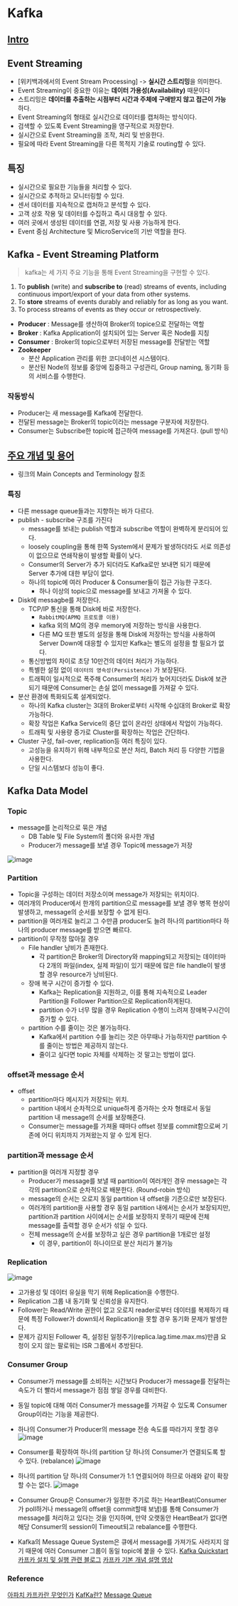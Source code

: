 # Kafka

## [Intro](https://kafka.apache.org/intro)

## Event Streaming

* [위키백과에서의 Event Stream Processing] -> **실시간 스트리밍**을 의미한다.
* Event Streaming이 중요한 이유는 **데이터 가용성(Availability)** 때문이다
* 스트리밍은 **데이터를 추출하는 시점부터 시간과 주체에 구애받지 않고 접근이 가능**하다.
* Event Streaming의 형태로 실시간으로 데이터를 캡처하는 방식이다.
* 검색할 수 있도록 Event Streaming을 영구적으로 저장한다.
* 실시간으로 Event Streaming을 조작, 처리 및 반응한다.
* 필요에 따라 Event Streaming을 다른 목적지 기술로 routing할 수 있다.

## 특징

* 실시간으로 필요한 기능들을 처리할 수 있다.
* 실시간으로 추적하고 모니터링할 수 있다.
* 센서 데이터를 지속적으로 캡처하고 분석할 수 있다.
* 고객 상호 작용 및 데이터를 수집하고 즉시 대응할 수 있다.
* 여러 곳에서 생성된 데이터를 연결, 저장 및 사용 가능하게 한다.
* Event 중심 Architecture 및 MicroService의 기반 역할을 한다.

## Kafka - Event Streaming Platform

> kafka는 세 가지 주요 기능을 통해 Event Streaming을 구현할 수 있다.
1. To **publish** (write) and **subscribe to** (read) streams of events, including continuous import/export of your data from other systems.
2. To **store** streams of events durably and reliably for as long as you want.
3. To process streams of events as they occur or retrospectively.

* **Producer** : Message를 생산하여 Broker의 topice으로 전달하는 역할
* **Broker** : Kafka Application이 설치되어 있는 Server 혹은 Node를 지칭
* **Consumer** : Broker의 topic으로부터 저장된 message를 전달받는 역할
* **Zookeeper**
  * 분산 Application 관리를 위한 코디네이션 시스템이다.
  * 분산된 Node의 정보를 중앙에 집중하고 구성관리, Group naming, 동기화 등의 서비스를 수행한다.

### 작동방식
* Producer는 새 message를 Kafka에 전달한다.
* 전달된 message는 Broker의 topic이라는 message 구분자에 저장한다.
* Consumer는 Subscribe한 topic에 접근하여 message를 가져온다. (pull 방식)

## [주요 개념 및 용어](https://kafka.apache.org/intro)
  * 링크의 Main Concepts and Terminology 참조

### 특징
* 다른 message queue들과는 지향하는 바가 다르다.
* publish - subscribe 구조를 가진다 
  * message를 보내는 publish 역할과 subscribe 역할이 완벽하게 분리되어 있다.
  * loosely coupling을 통해 한쪽 System에서 문제가 발생하더라도 서로 의존성이 없으므로 연쇄작용이 발생할 확률이 낮다.
  * Consumer의 Server가 추가 되더라도 Kafka로만 보내면 되기 때문에 Server 추가에 대한 부담이 없다.
  * 하나의 topic에 여러 Producer & Consumer들이 접근 가능한 구조다.
    * 하나 이상의 topic으로 message를 보내고 가져올 수 있다.
* Disk에 messagbe를 저장한다.
  * TCP/IP 통신을 통해 Disk에 바로 저장한다.
    * `RabbitMQ(APMQ 프로토콜 이용)`
    * kafka 외의 MQ의 경우 memory에 저장하는 방식을 사용한다.
    * 다른 MQ 또한 별도의 설정을 통해 Disk에 저장하는 방식을 사용하여 Server Down에 대응할 수 있지만 Kafka는 별도의 설정을 할 필요가 없다.
  * 통신방법의 차이로 초당 10만건의 데이터 처리가 가능하다.
  * 특별한 설정 없이 `데이터의 영속성(Persistence)` 가 보장된다.
  * 트래픽이 일시적으로 폭주해 Consumer의 처리가 늦어지더라도 Disk에 보관되기 때문에 Consumer는 손실 없이 message를 가져갈 수 있다.
* 분산 환경에 특화되도록 설계되었다.
  * 하나의 Kafka cluster는 3대의 Broker로부터 시작해 수십대의 Broker로 확장 가능하다.
  * 확장 작업은 Kafka Service의 중단 없이 온라인 상태에서 작업이 가능하다.
  * 트래픽 및 사용량 증가로 Cluster를 확장하는 작업은 간단하다.
* Cluster 구성, fail-over, replication등 여러 특징이 있다.
  * 고성능을 유지하기 위해 내부적으로 분산 처리, Batch 처리 등 다양한 기법을 사용한다.
  * 단일 시스템보다 성능이 좋다.

## Kafka Data Model

### Topic
* message를 논리적으로 묶은 개념
  * DB Table 및 File System의 폴더와 유사한 개념
  * Producer가 message를 보낼 경우 Topic에 message가 저장

![image](https://user-images.githubusercontent.com/62865808/166153510-934454bc-83ba-4602-b938-e508770b89df.png)

### Partition
* Topic을 구성하는 데이터 저장소이며 message가 저장되는 위치이다.
* 여러개의 Producer에서 한개의 partition으로 message를 보낼 경우 병목 현상이 발생하고, message의 순서를 보장할 수 없게 된다.
* partition을 여러개로 늘리고 그 수만큼 producer도 늘려 하나의 partition마다 하나의 producer message를 받으면 빠르다.
* partition이 무작정 많아질 경우
  * File handler 낭비가 존재한다.
    * 각 partition은 Broker의 Directory와 mapping되고 저장되는 데이터마다 2개의 파일(index, 실제 파일)이 있기 때문에 많은 file handle이 발생할 경우 resource가 낭비된다.
  * 장애 복구 시간이 증가할 수 있다.
    * Kafka는 Replication을 지원하고, 이를 통해 지속적으로 Leader Partition을 Follower Partition으로 Replication하게된다.
    * partition 수가 너무 많을 경우 Replication 수행이 느려져 장애복구시간이 증가할 수 있다.
  * partition 수를 줄이는 것은 불가능하다.
    * Kafka에서 partition 수를 늘리는 것은 아무때나 가능하지만 partition 수를 줄이는 방법은 제공하지 않는다.
    * 줄이고 싶다면 topic 자체를 삭제하는 것 말고는 방법이 없다.

### offset과 message 순서
* offset
  * partition마다 메시지가 저장되는 위치.
  * partition 내에서 순차적으로 unique하게 증가하는 숫자 형태로서 동일 partition 내 message의 순서를 보장해준다.
  * Consumer는 message를 가져올 때마다 offset 정보를 commit함으로써 기존에 어디 위치까지 가져왔는지 알 수 있게 된다.

### partition과 message 순서
* partition을 여러개 지정할 경우
  * Producer가 message를 보낼 때 partition이 여러개인 경우 message는 각각의 partition으로 순차적으로 배분한다. (Round-robin 방식)
  * message의 순서는 오로지 동일 partition 내 offset을 기준으로만 보장된다.
  * 여러개의 partition을 사용할 경우 동일 partition 내에서는 순서가 보장되지만, partition과 partition 사이에서는 순서를 보장하지 못하기 때문에 전체 message를 출력할 경우 순서가 섞일 수 있다.
  * 전체 message의 순서를 보장하고 싶은 경우 partition을 1개로만 설정
    * 이 경우, partition이 하나이므로 분산 처리가 불가능

### Replication
![image](https://user-images.githubusercontent.com/62865808/166154138-4345311a-e02f-4556-b032-fcf1a34269c8.png)

* 고가용성 및 데이터 유실을 막기 위해 Replication을 수행한다.
* Replication 그룹 내 동기화 및 신뢰성을 유지한다.
* Follower는 Read/Write 권한이 없고 오로지 reader로부터 데이터를 복제하기 때문에 특정 Follower가 down되서 Replication을 못할 경우 동기화 문제가 발생한다.
* 문제가 감지된 Follower 즉, 설정된 일정주기(replica.lag.time.max.ms)만큼 요청이 오지 않는 팔로워는 ISR 그룹에서 추방된다.

### Consumer Group
* Consumer가 message를 소비하는 시간보다 Producer가 message를 전달하는 속도가 더 빨라서 message가 점점 쌓일 경우를 대비한다.
* 동일 topic에 대해 여러 Consumer가 message를 가져갈 수 있도록 Consumer Group이라는 기능을 제공한다.
* 하나의 Consumer가 Producer의 message 전송 속도를 따라가지 못할 경우
![image](https://user-images.githubusercontent.com/62865808/166154307-97279688-5edd-468b-a1ab-6eb90613dd02.png)

* Consumer를 확장하여 하나의 partition 당 하나의 Consumer가 연결되도록 할 수 있다. (rebalance)
![image](https://user-images.githubusercontent.com/62865808/166154340-0671ec56-c71a-48de-9442-8141683bb4af.png)

* 하나의 partition 당 하나의 Consumer가 1:1 연결되어야 하므로 아래와 같이 확장할 수는 없다.
![image](https://user-images.githubusercontent.com/62865808/166154373-b270ceea-d18e-409a-a35d-de32e032168f.png)

* Consumer Group은 Consumer가 일정한 주기로 하는 HeartBeat(Consumer가 poll하거나 message의 offset을 commit할때 보냄)를 통해 Consumer가 message를 처리하고 있다는 것을 인지하며, 만약 오랫동안 HeartBeat가 없다면 해당 Consumer의 session이 Timeout되고 rebalance를 수행한다.
* Kafka의 Message Queue System은 큐에서 message를 가져가도 사라지지 않기 때문에 여러 Consumer 그룹이 동일 topic에 붙을 수 있다.
[Kafka Quickstart](https://kafka.apache.org/quickstart)
[카프카 설치 및 실행 관련 블로그](https://velog.io/@qlgks1/2%EC%9E%A5.%EC%B9%B4%ED%94%84%EC%B9%B4-%EC%84%A4%EC%B9%98%EC%99%80-%EC%8B%A4%ED%96%89)
[카프카 기본 개념 설명 영상](https://www.youtube.com/watch?v=waw0XXNX-uQ)

### Reference
[아파치 카프카란 무엇인가](https://velog.io/@jaehyeong/Apache-Kafka%EC%95%84%ED%8C%8C%EC%B9%98-%EC%B9%B4%ED%94%84%EC%B9%B4%EB%9E%80-%EB%AC%B4%EC%97%87%EC%9D%B8%EA%B0%80)
[KafKa란?](https://velog.io/@qlgks1/0%EC%9E%A5.-%EC%B9%B4%ED%94%84%EC%B9%B4Kafka%EB%9E%80)
[Message Queue](https://steady-snail.tistory.com/165)
